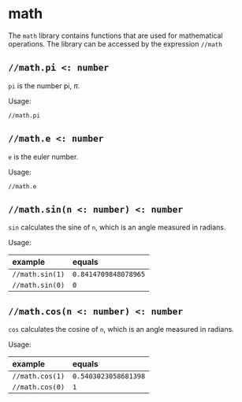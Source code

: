 # math

The `math` library contains functions that are used for mathematical
operations. The library can be accessed by the expression `//math`

## `//math.pi <: number`

`pi` is the number pi, _π_.

Usage:

`//math.pi`

## `//math.e <: number`

`e` is the euler number.

Usage:

`//math.e`

## `//math.sin(n <: number) <: number`

`sin` calculates the sine of `n`, which is an angle measured in radians.

Usage:

| example | equals |
|:-|:-|
| `//math.sin(1)` | `0.8414709848078965` |
| `//math.sin(0)` | `0` |

## `//math.cos(n <: number) <: number`

`cos` calculates the cosine of `n`, which is an angle measured in radians.

Usage:

| example | equals |
|:-|:-|
| `//math.cos(1)` | `0.5403023058681398` |
| `//math.cos(0)` | `1` |
